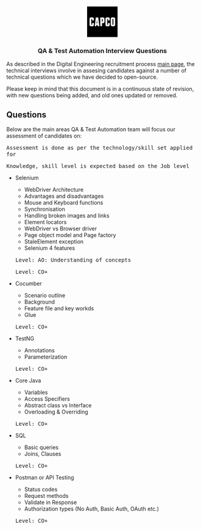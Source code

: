 <!-- PROJECT LOGO -->
<br />
<p align="center">
  <a href="https://github.com/capcodigital/repo_name">
    <img src="images/logo.png" alt="Logo" width="80" height="80">
  </a>
  
<h3 align="center"> QA & Test Automation Interview Questions </h3>
  
As described in the Digital Engineering recruitment process [main page](https://github.com/capcodigital/interview-questions/blob/main/README.md#interview-questions), 
the technical interviews involve in assesing candidates against a number of technical 
questions which we have decided to open-source.

Please keep in mind that this document is in a continuous state of revision, with new questions being added, and old ones updated or removed.

## Questions
Below are the main areas QA & Test Automation team will focus our assessment of candidates on:

<kbd>Assessment is done as per the technology/skill set applied for </kbd>

<kbd>Knowledge, skill level is expected based on the Job level</kbd>
* Selenium
  * WebDriver Architecture
  * Advantages and disadvantages
  * Mouse and Keyboard functions
  * Synchronisation
  * Handling broken images and links
  * Element locators
  * WebDriver vs Browser driver
  * Page object model and Page factory
  * StaleElement exception
  * Selenium 4 features
  

  <kbd>Level: AO: Understanding of concepts</kbd>
  
  <kbd>Level: CO+</kbd>

* Cocumber
  * Scenario outline
  * Background
  * Feature file and key workds
  * Glue
  
  <kbd>Level: CO+</kbd>
  
* TestNG
  * Annotations
  * Parameterization
  
  <kbd>Level: CO+</kbd>
  

* Core Java
  * Variables
  * Access Specifiers
  * Abstract class vs Interface
  * Overloading & Overriding
  
  <kbd>Level: CO+</kbd>

* SQL
  * Basic queries
  * Joins, Clauses

  <kbd>Level: CO+</kbd>
  
* Postman or API Testing
  * Status codes
  * Request methods
  * Validate in Response
  * Authorization types (No Auth, Basic Auth, OAuth etc.)
  
  <kbd>Level: CO+</kbd>
  

    
